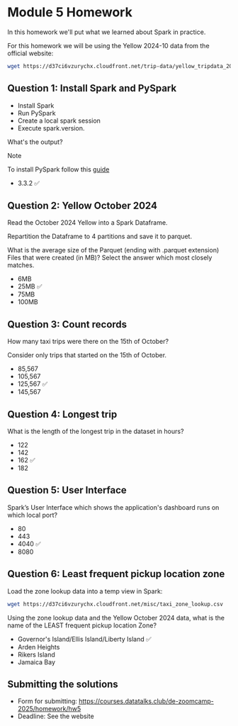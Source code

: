 # Module 5 Homework

In this homework we'll put what we learned about Spark in practice.

For this homework we will be using the Yellow 2024-10 data from the official website: 

```bash
wget https://d37ci6vzurychx.cloudfront.net/trip-data/yellow_tripdata_2024-10.parquet
```


## Question 1: Install Spark and PySpark

- Install Spark
- Run PySpark
- Create a local spark session
- Execute spark.version.

What's the output?

> [!NOTE]
> To install PySpark follow this [guide](https://github.com/DataTalksClub/data-engineering-zoomcamp/blob/main/05-batch/setup/pyspark.md)

- 3.3.2 :white_check_mark:

## Question 2: Yellow October 2024

Read the October 2024 Yellow into a Spark Dataframe.

Repartition the Dataframe to 4 partitions and save it to parquet.

What is the average size of the Parquet (ending with .parquet extension) Files that were created (in MB)? Select the answer which most closely matches.

- 6MB
- 25MB :white_check_mark:
- 75MB
- 100MB


## Question 3: Count records 

How many taxi trips were there on the 15th of October?

Consider only trips that started on the 15th of October.

- 85,567
- 105,567
- 125,567 :white_check_mark:
- 145,567


## Question 4: Longest trip

What is the length of the longest trip in the dataset in hours?

- 122
- 142
- 162 :white_check_mark:
- 182


## Question 5: User Interface

Spark’s User Interface which shows the application's dashboard runs on which local port?

- 80
- 443
- 4040 :white_check_mark:
- 8080



## Question 6: Least frequent pickup location zone

Load the zone lookup data into a temp view in Spark:

```bash
wget https://d37ci6vzurychx.cloudfront.net/misc/taxi_zone_lookup.csv
```

Using the zone lookup data and the Yellow October 2024 data, what is the name of the LEAST frequent pickup location Zone?

- Governor's Island/Ellis Island/Liberty Island :white_check_mark:
- Arden Heights
- Rikers Island
- Jamaica Bay


## Submitting the solutions

- Form for submitting: https://courses.datatalks.club/de-zoomcamp-2025/homework/hw5
- Deadline: See the website
